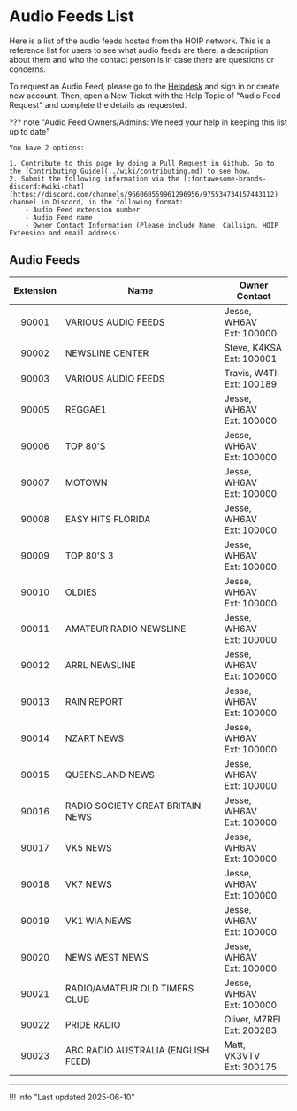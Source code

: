 # Audio Feeds List

Here is a list of the audio feeds hosted from the HOIP network. This is a reference list for users to see what audio feeds are there, a description about them and who the contact person is in case there are questions or concerns.

To request an Audio Feed, please go to the [Helpdesk](https://helpdesk.hamsoverip.com/osticket/) and sign in or create new account.  Then, open a New Ticket with the Help Topic of "Audio Feed Request" and complete the details as requested.

??? note "Audio Feed Owners/Admins: We need your help in keeping this list up to date"

    You have 2 options:

    1. Contribute to this page by doing a Pull Request in Github. Go to the [Contributing Guide](../wiki/contributing.md) to see how.
    2. Submit the following information via the [:fontawesome-brands-discord:#wiki-chat](https://discord.com/channels/966060559961296956/975534734157443112) channel in Discord, in the following format:
        - Audio Feed extension number
        - Audio Feed name
        - Owner Contact Information (Please include Name, Callsign, HOIP Extension and email address)

## Audio Feeds

| Extension | Name                                | Owner Contact                  |
| :-------: | ----------------------------------- | ------------------------------ |
| 90001     | VARIOUS AUDIO FEEDS                 | Jesse, WH6AV<br />Ext: 100000  |
| 90002     | NEWSLINE CENTER                     | Steve, K4KSA<br />Ext: 100001  |
| 90003     | VARIOUS AUDIO FEEDS                 | Travis, W4TII<br />Ext: 100189 |
| 90005     | REGGAE1                             | Jesse, WH6AV<br />Ext: 100000  |
| 90006     | TOP 80'S                            | Jesse, WH6AV<br />Ext: 100000  |
| 90007     | MOTOWN                              | Jesse, WH6AV<br />Ext: 100000  |
| 90008     | EASY HITS FLORIDA                   | Jesse, WH6AV<br />Ext: 100000  |
| 90009     | TOP 80'S 3                          | Jesse, WH6AV<br />Ext: 100000  |
| 90010     | OLDIES                              | Jesse, WH6AV<br />Ext: 100000  |
| 90011     | AMATEUR RADIO NEWSLINE              | Jesse, WH6AV<br />Ext: 100000  |
| 90012     | ARRL NEWSLINE                       | Jesse, WH6AV<br />Ext: 100000  |
| 90013     | RAIN REPORT                         | Jesse, WH6AV<br />Ext: 100000  |
| 90014     | NZART NEWS                          | Jesse, WH6AV<br />Ext: 100000  |
| 90015     | QUEENSLAND NEWS                     | Jesse, WH6AV<br />Ext: 100000  |
| 90016     | RADIO SOCIETY GREAT BRITAIN NEWS    | Jesse, WH6AV<br />Ext: 100000  |
| 90017     | VK5 NEWS                            | Jesse, WH6AV<br />Ext: 100000  |
| 90018     | VK7 NEWS                            | Jesse, WH6AV<br />Ext: 100000  |
| 90019     | VK1 WIA NEWS                        | Jesse, WH6AV<br />Ext: 100000  |
| 90020     | NEWS WEST NEWS                      | Jesse, WH6AV<br />Ext: 100000  |
| 90021     | RADIO/AMATEUR OLD TIMERS CLUB       | Jesse, WH6AV<br />Ext: 100000  |
| 90022     | PRIDE RADIO                         | Oliver, M7REI<br />Ext: 200283 |
| 90023     | ABC RADIO AUSTRALIA (ENGLISH FEED)  | Matt, VK3VTV<br />Ext:  300175 |

---

!!! info "Last updated 2025-06-10"
